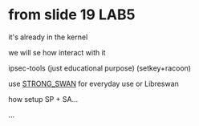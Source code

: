 # from slide 19   LAB5
it's already in the kernel 

we will se how interact with it

ipsec-tools (just educational purpose) (setkey+racoon)

use [STRONG_SWAN](https://www.strongswan.org/) for everyday use
or Libreswan


how setup SP + SA...

...